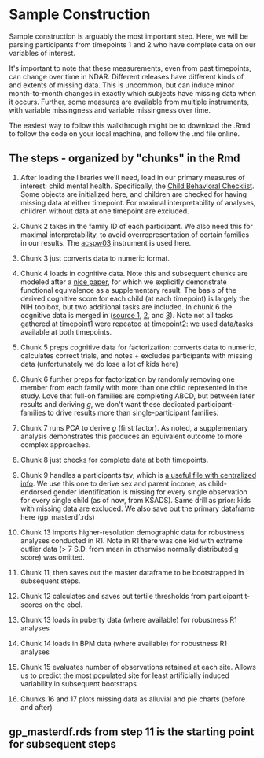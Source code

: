 # Sample Construction

Sample construction is arguably the most important step. Here, we will be parsing participants from timepoints 1 and 2 who have complete data on our variables of interest. 

It's important to note that these measurements, even from past timepoints, can change over time in NDAR. Different releases have different kinds of and extents of missing data. This is uncommon, but can induce minor month-to-month changes in exactly which subjects have missing data when it occurs. Further, some measures are available from multiple instruments, with variable missingness and variable missingness over time.

The easiest way to follow this walkthrough might be to download the .Rmd to follow the code on your local machine, and follow the .md file online. 

## The steps - organized by "chunks" in the Rmd

1. After loading the libraries we'll need, load in our primary measures of interest: child mental health. Specifically, the [Child Behavioral Checklist](https://nda.nih.gov/data_structure.html?short_name=abcd_cbcls01). Some objects are initialized here, and children are checked for having missing data at either timepoint. For maximal interpretability of analyses, children without data at one timepoint are excluded.

2. Chunk 2 takes in the family ID of each participant. We also need this for maximal interpretability, to avoid overrepresentation of certain families in our results. The [acspw03](https://nda.nih.gov/data_structure.html?short_name=acspsw03) instrument is used here. 

3. Chunk 3 just converts data to numeric format.

4. Chunk 4 loads in cognitive data. Note this and subsequent chunks are modeled after a [nice paper](https://pubmed.ncbi.nlm.nih.gov/30595399/), for which we explicitly demonstrate functional equivalence as a supplementary result. The basis of the derived cognitive score for each child (at each timepoint) is largely the NIH toolbox, but two additional tasks are included. In chunk 6 the cognitive data is merged in ([source 1](https://nda.nih.gov/data_structure.html?short_name=abcd_tbss01), [2](https://nda.nih.gov/data_structure.html?short_name=abcd_ps01), and [3](https://nda.nih.gov/data_structure.html?short_name=lmtp201)). Note not all tasks gathered at timepoint1 were repeated at timepoint2: we used data/tasks available at both timepoints.

5. Chunk 5 preps cognitive data for factorization: converts data to numeric, calculates correct trials, and notes + excludes participants with missing data (unfortunately we do lose a lot of kids here)

6. Chunk 6 further preps for factorization by randomly removing one member from each family with more than one child represented in the study. Love that full-on families are completing ABCD, but between later results and deriving *g*, we don't want these dedicated participant-families to drive results more than single-participant families.

7. Chunk 7 runs PCA to derive *g* (first factor). As noted, a supplementary analysis demonstrates this produces an equivalent outcome to more complex approaches.

8. Chunk 8 just checks for complete data at both timepoints.

9. Chunk 9 handles a participants tsv, which is [a useful file with centralized info](https://collection3165.readthedocs.io/en/stable/recommendations/#2-the-bids-participants-files-and-matched-groups). We use this one to derive sex and parent income, as child-endorsed gender identification is missing for every single observation for every single child (as of now, from KSADS). Same drill as prior: kids with missing data are excluded. We also save out the primary dataframe here (gp_masterdf.rds)

10. Chunk 13 imports higher-resolution demographic data for robustness analyses conducted in R1. Note in R1 there was one kid with extreme outlier data (> 7 S.D. from mean in otherwise normally distributed g score) was omitted.
   
11. Chunk 11, then saves out the master dataframe to be bootstrapped in subsequent steps.

12. Chunk 12 calculates and saves out tertile thresholds from participant t-scores on the cbcl.

13. Chunk 13 loads in puberty data (where available) for robustness R1 analyses

14. Chunk 14 loads in BPM data (where available) for robustness R1 analyses

15. Chunk 15 evaluates number of observations retained at each site. Allows us to predict the most populated site for least artificially induced variability in subsequent bootstraps

16. Chunks 16 and 17 plots missing data as alluvial and pie charts (before and after)

## gp_masterdf.rds from step 11 is the starting point for subsequent steps
